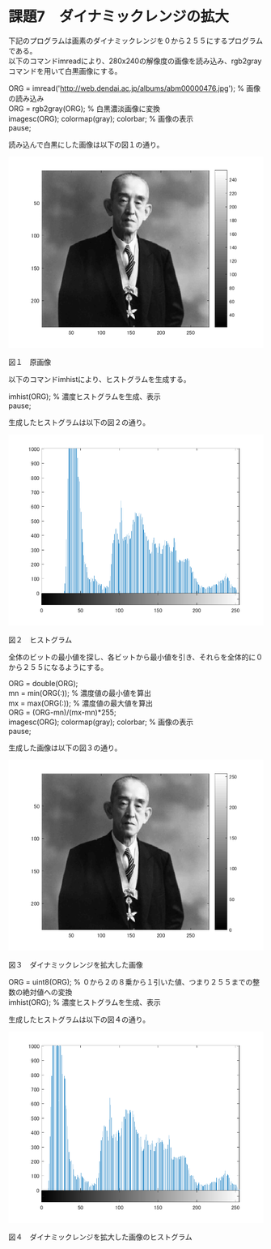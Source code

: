 # 課題7　ダイナミックレンジの拡大
  
下記のプログラムは画素のダイナミックレンジを０から２５５にするプログラムである。  
以下のコマンドimreadにより、280x240の解像度の画像を読み込み、rgb2grayコマンドを用いて白黒画像にする。  

ORG = imread('http://web.dendai.ac.jp/albums/abm00000476.jpg'); % 画像の読み込み  
ORG = rgb2gray(ORG); % 白黒濃淡画像に変換  
imagesc(ORG); colormap(gray); colorbar; % 画像の表示  
pause;  
  
読み込んで白黒にした画像は以下の図１の通り。  

![原画像](kadai7-1.png)

図１　原画像  
  
  
  
以下のコマンドimhistにより、ヒストグラムを生成する。  
  
imhist(ORG); % 濃度ヒストグラムを生成、表示  
pause;  
  
生成したヒストグラムは以下の図２の通り。  

![原画像](kadai7-2.png)

図２　ヒストグラム  
  
  
  
全体のビットの最小値を探し、各ビットから最小値を引き、それらを全体的に０から２５５になるようにする。  
  
ORG = double(ORG);  
mn = min(ORG(:)); % 濃度値の最小値を算出  
mx = max(ORG(:)); % 濃度値の最大値を算出  
ORG = (ORG-mn)/(mx-mn)*255;  
imagesc(ORG); colormap(gray); colorbar; % 画像の表示  
pause;  
  
  
生成した画像は以下の図３の通り。  

![原画像](kadai7-3.png)

図３　ダイナミックレンジを拡大した画像  
  
  
  
ORG = uint8(ORG); % ０から２の８乗から１引いた値、つまり２５５までの整数の絶対値への変換  
imhist(ORG); % 濃度ヒストグラムを生成、表示  
  
  
生成したヒストグラムは以下の図４の通り。  

![原画像](kadai7-4.png)

図４　ダイナミックレンジを拡大した画像のヒストグラム  
